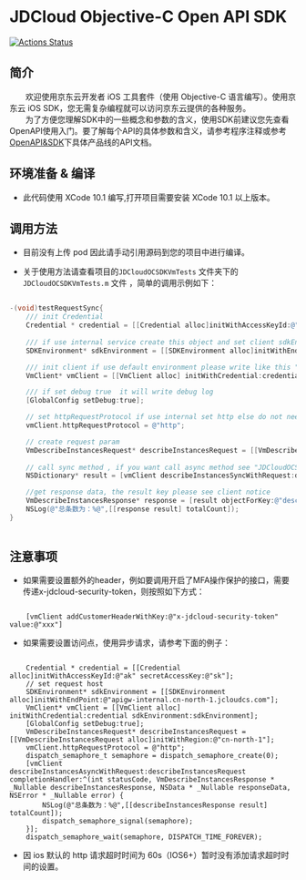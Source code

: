 # JDCloud Objective-C Open API SDK
[![Actions Status](https://github.com/jdcloud-api/jdcloud-sdk-ios-oc/workflows/jdcloud-sdk-oc/badge.svg)](https://github.com/jdcloud-api/jdcloud-sdk-ios-oc/actions)
## 简介

&emsp;&emsp;欢迎使用京东云开发者  iOS 工具套件（使用 Objective-C 语言编写）。使用京东云 iOS SDK，您无需复杂编程就可以访问京东云提供的各种服务。    
&emsp;&emsp;为了方便您理解SDK中的一些概念和参数的含义，使用SDK前建议您先查看OpenAPI使用入门。要了解每个API的具体参数和含义，请参考程序注释或参考[OpenAPI&SDK](https://www.jdcloud.com/help/faq?act=3)下具体产品线的API文档。

## 环境准备 & 编译

* 此代码使用 XCode 10.1 编写,打开项目需要安装 XCode 10.1 以上版本。

## 调用方法

* 目前没有上传 pod 因此请手动引用源码到您的项目中进行编译。

* 关于使用方法请查看项目的`JDCloudOCSDKVmTests` 文件夹下的`JDCloudOCSDKVmTests.m` 文件 ，简单的调用示例如下：

```Objective-C

-(void)testRequestSync{
    /// init Credential
    Credential * credential = [[Credential alloc]initWithAccessKeyId:@"your jdcloud ak" secretAccessKey:@"your jdcloud sk"];
    
    /// if use internal service create this object and set client sdkEnvironment property
    SDKEnvironment* sdkEnvironment = [[SDKEnvironment alloc]initWithEndPoint:@"apigw-internal.cn-north-1.jcloudcs.com"];

    /// init client if use default environment please write like this "VmClient* vmClient = [[VmClient alloc] initWithCredential:credential]"
    VmClient* vmClient = [[VmClient alloc] initWithCredential:credential sdkEnvironment:sdkEnvironment];

    /// if set debug true  it will write debug log
    [GlobalConfig setDebug:true];

    // set httpRequestProtocol if use internal set http else do not need to set this property , default value is https
    vmClient.httpRequestProtocol = @"http";

    // create request param
    VmDescribeInstancesRequest* describeInstancesRequest = [[VmDescribeInstancesRequest alloc]initWithRegion:@"cn-north-1"];
    
    // call sync method , if you want call async method see "JDCloudOCSDKVmTests/JDCloudOCSDKVmTests.m"
    NSDictionary* result = [vmClient describeInstancesSyncWithRequest:describeInstancesRequest];

    //get response data, the result key please see client notice
    VmDescribeInstancesResponse* response = [result objectForKey:@"describeInstancesResponse"];
    NSLog(@"总条数为：%@",[[response result] totalCount]);
}
  
```

## 注意事项

* 如果需要设置额外的header，例如要调用开启了MFA操作保护的接口，需要传递x-jdcloud-security-token，则按照如下方式：

```

    [vmClient addCustomerHeaderWithKey:@"x-jdcloud-security-token" value:@"xxx"]

```

* 如果需要设置访问点，使用异步请求，请参考下面的例子：

```
    
    Credential * credential = [[Credential alloc]initWithAccessKeyId:@"ak" secretAccessKey:@"sk"];
    // set request host
    SDKEnvironment* sdkEnvironment = [[SDKEnvironment alloc]initWithEndPoint:@"apigw-internal.cn-north-1.jcloudcs.com"];
    VmClient* vmClient = [[VmClient alloc] initWithCredential:credential sdkEnvironment:sdkEnvironment];
    [GlobalConfig setDebug:true];
    VmDescribeInstancesRequest* describeInstancesRequest = [[VmDescribeInstancesRequest alloc]initWithRegion:@"cn-north-1"];
    vmClient.httpRequestProtocol = @"http";
    dispatch_semaphore_t semaphore = dispatch_semaphore_create(0);
    [vmClient describeInstancesAsyncWithRequest:describeInstancesRequest completionHandler:^(int statusCode, VmDescribeInstancesResponse * _Nullable describeInstancesResponse, NSData * _Nullable responseData, NSError * _Nullable error) {
        NSLog(@"总条数为：%@",[[describeInstancesResponse result] totalCount]);
        dispatch_semaphore_signal(semaphore);
    }];
    dispatch_semaphore_wait(semaphore, DISPATCH_TIME_FOREVER);

```
 * 因 ios 默认的 http 请求超时时间为 60s（IOS6+）暂时没有添加请求超时时间的设置。

